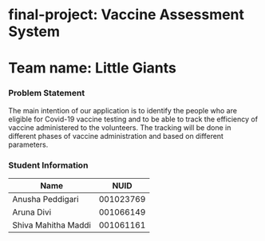 # final-project: Vaccine Assessment System
# Team name: Little Giants

### Problem Statement
The main intention of our application is to identify the people who are eligible for Covid-19 vaccine testing and to be able to track the efficiency of vaccine administered to the volunteers. The tracking will be done in different phases of vaccine administration and based on different parameters.

### Student Information
| Name  | NUID |
| ------------- | ------------- |
| Anusha Peddigari  | 001023769   |
| Aruna Divi  |  001066149  |
| Shiva Mahitha Maddi  |  001061161  |

